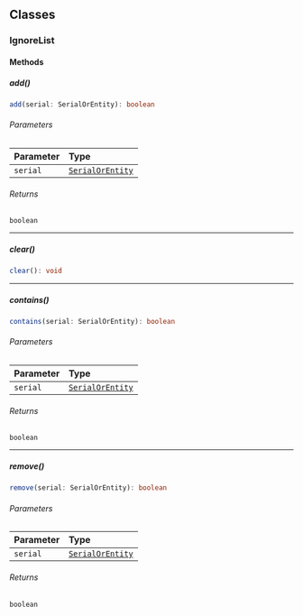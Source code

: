 ## Classes

<div class="heading-level-3">
<a id="ignorelist" name="ignorelist"></a>

### IgnoreList

#### Methods

<div class="heading-level-5">
<a id="add" name="add"></a>

##### add()

```ts
add(serial: SerialOrEntity): boolean
```

###### Parameters

| Parameter | Type                                                      |
| :-------- | :-------------------------------------------------------- |
| `serial`  | [`SerialOrEntity`](../GameObject/index.md#serialorentity) |

###### Returns

`boolean`

</div>

---

<div class="heading-level-5">
<a id="clear" name="clear"></a>

##### clear()

```ts
clear(): void
```

</div>

---

<div class="heading-level-5">
<a id="contains" name="contains"></a>

##### contains()

```ts
contains(serial: SerialOrEntity): boolean
```

###### Parameters

| Parameter | Type                                                      |
| :-------- | :-------------------------------------------------------- |
| `serial`  | [`SerialOrEntity`](../GameObject/index.md#serialorentity) |

###### Returns

`boolean`

</div>

---

<div class="heading-level-5">
<a id="remove" name="remove"></a>

##### remove()

```ts
remove(serial: SerialOrEntity): boolean
```

###### Parameters

| Parameter | Type                                                      |
| :-------- | :-------------------------------------------------------- |
| `serial`  | [`SerialOrEntity`](../GameObject/index.md#serialorentity) |

###### Returns

`boolean`

</div>
</div>
